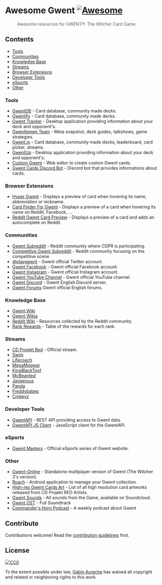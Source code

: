 # Awesome Gwent [![Awesome](https://cdn.rawgit.com/sindresorhus/awesome/d7305f38d29fed78fa85652e3a63e154dd8e8829/media/badge.svg)](https://github.com/sindresorhus/awesome)

> Awesome resources for GWENT®: The Witcher Card Game.

## Contents

- [Tools](#tools)
- [Communities](#communities)
- [Knowledge Base](#knowledge-base)
- [Streams](#streams)
- [Browser Extensions](#browser-extensions)
- [Developer Tools](#developer-tools)
- [eSports](#esports)
- [Other](#other)

### Tools

- [GwentDB](http://www.gwentdb.com/) - Card database, community made decks.
- [Gwentify](http://gwentify.com/) - Card database, community made decks.
- [Gwent Tracker](http://www.gwent-tracker.com/) - Desktop application providing information about your deck and opponent's.
- [Gwentlemen Team](http://gwentlemen.com.s3-website.eu-central-1.amazonaws.com/) - Meta snapshot, deck guides, talkshows, game strategies.
- [Gwent.io](https://gwent.io/) - Card database, community made decks, leaderboard, card picker, streams.
- [GwentUp](https://gwentup.com/) - Desktop application providing information about your deck and opponent's.
- [Custom Gwent](http://custom-gwent.com/) - Web editor to create custom Gwent cards.
- [Gwent Cards Discord Bot](https://pabloszx.github.io/Gwent-Cards/) - Discord bot that provides informations about cards.

### Browser Extensions

- [Hyper Gwent](https://soreine.github.io/hyper-gwent/) - Displays a preview of card when hovering its name, abbreviation or nickname.
- [Card Finder For Gwent](https://chrome.google.com/webstore/detail/card-finder-for-gwent/pcfcjeaijiegidanbjbjabnolcibkmkh) - Displays a preview of a card when hovering its name on Reddit, Facebook, ...
- [Reddit Gwent Card Preview](https://chrome.google.com/webstore/detail/reddit-gwent-card-preview/bifbkjnkpbkfaecopllpagfmdpjbnfkh) - Displays a preview of a card and adds an autocomplete on Reddit.

### Communities

- [Gwent Subreddit](https://www.reddit.com/r/gwent/) - Reddit community where CDPR is participating.
- [Competitive Gwent Subreddit](https://www.reddit.com/r/Competitive_Gwent/) - Reddit community focusing on the competitive scene
- [@playgwent](https://twitter.com/playgwent) - Gwent official Twitter account.
- [Gwent Facebook](https://www.facebook.com/playgwent) - Gwent official Facebook account.
- [Gwent Instagram](https://www.instagram.com/playgwent/) - Gwent official Instagram account.
- [Gwent YouTube Channel](https://youtube.com/playgwent) - Gwent official YouTube channel.
- [Gwent Discord](https://discordapp.com/invite/EETa9tm) - Gwent English Discord server.
- [Gwent Forums](https://forums.cdprojektred.com/forum/en/gwent) Gwent official English forums.

### Knowledge Base

- [Gwent Wiki](http://gwent.gamepedia.com/Gwent_Wiki)
- [Gwent Wikia](http://gwent.wikia.com/wiki/Gwent_Wikia)
- [Reddit Wiki](https://www.reddit.com/r/gwent/wiki/index) - Resources collected by the Reddit community.
- [Rank Rewards](https://www.reddit.com/r/gwent/comments/6gnsh3/levelranked_reward_tables/) - Table of the rewards for each rank.

### Streams

- [CD Projekt Red](https://www.twitch.tv/cdprojektred) - Official stream.
- [Swim](https://www.twitch.tv/swimstrim)
- [Lifecoach](https://www.twitch.tv/lifecoach1981)
- [MegaMogwai](https://www.twitch.tv/megam0gwai)
- [KingBlackToof](https://www.twitch.tv/kingblacktoof)
- [McBearded](https://www.twitch.tv/mcbearded)
- [Jaggerous](https://www.twitch.tv/jaggerous)
- [Panda](https://www.twitch.tv/impetuouspanda)
- [Freddybabes](https://www.twitch.tv/freddybabes)
- [Crokeyz](https://www.twitch.tv/crokeyz)

### Developer Tools

- [GwentAPI](https://gwentapi.com/) - REST API providing access to Gwent data.
- [GwentAPI JS Client](https://github.com/zhouzi/gwent-api-client) - JavaScript client for the GwentAPI.

### eSports

- [Gwent Masters](https://masters.playgwent.com/) - Official eSports series of Gwent website.

### Other

- [Gwent-Online](https://github.com/exane/not-gwent-online) - Standalone multiplayer version of Gwent (The Witcher 3's version).
- [Roach](https://github.com/jamieadkins95/Roach) - Android application to manage your Gwent collection.
- [High-res Gwent Cards Art](https://www.reddit.com/r/gwent/wiki/cardsartwork) - List of all high resolution card artworks released from CD Projekt RED Artists.
- [Gwent Sounds](https://soundcloud.com/gwentsounds/sets) - All sounds from the Game, available on Soundcloud.
- [Gwent OST](https://www.youtube.com/watch?v=KJgsQc4ntxM) - Full Soundtrack
- [Commander's Horn Podcast](http://commandershorn.com) - A weekly podcast about Gwent

## Contribute

Contributions welcome! Read the [contribution guidelines](contributing.md) first.

## License

[![CC0](http://mirrors.creativecommons.org/presskit/buttons/88x31/svg/cc-zero.svg)](https://creativecommons.org/publicdomain/zero/1.0/)

To the extent possible under law, [Gabin Aureche](https://gabinaureche.com) has waived all copyright and related or neighboring rights to this work.

